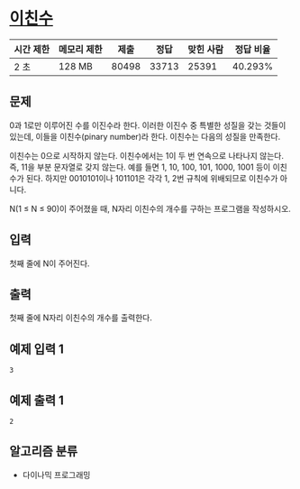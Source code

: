 # [이친수](https://www.acmicpc.net/problem/2193)

| 시간 제한 | 메모리 제한 | 제출  | 정답  | 맞힌 사람 | 정답 비율 |
| --------- | ----------- | ----- | ----- | --------- | --------- |
| 2 초      | 128 MB      | 80498 | 33713 | 25391     | 40.293%   |

## 문제

0과 1로만 이루어진 수를 이진수라 한다. 이러한 이진수 중 특별한 성질을 갖는 것들이 있는데, 이들을 이친수(pinary number)라 한다. 이친수는 다음의 성질을 만족한다.

이친수는 0으로 시작하지 않는다.
이친수에서는 1이 두 번 연속으로 나타나지 않는다. 즉, 11을 부분 문자열로 갖지 않는다.
예를 들면 1, 10, 100, 101, 1000, 1001 등이 이친수가 된다. 하지만 0010101이나 101101은 각각 1, 2번 규칙에 위배되므로 이친수가 아니다.

N(1 ≤ N ≤ 90)이 주어졌을 때, N자리 이친수의 개수를 구하는 프로그램을 작성하시오.

## 입력

첫째 줄에 N이 주어진다.

## 출력

첫째 줄에 N자리 이친수의 개수를 출력한다.

## 예제 입력 1

```
3
```

## 예제 출력 1

```
2
```

## 알고리즘 분류

- 다이나믹 프로그래밍
